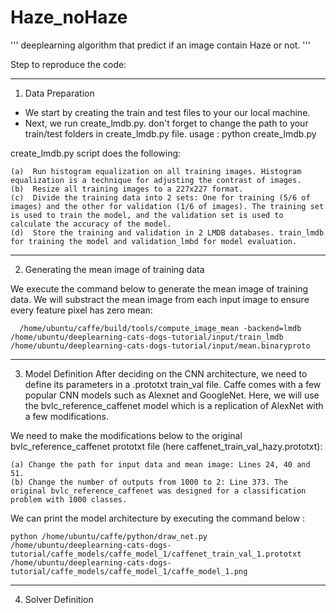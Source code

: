 # Haze_noHaze
'''
deeplearning algorithm that predict if an image contain Haze or not.
'''

Step to reproduce the code:
___________________________________________
1) Data Preparation
- We start by creating the train and test  files to your our local machine. 
- Next, we run create_lmdb.py. don't forget to change the path to your train/test folders in create_lmdb.py file.
      usage : python create_lmdb.py

create_lmdb.py script does the following:

    (a)  Run histogram equalization on all training images. Histogram equalization is a technique for adjusting the contrast of images.
    (b)  Resize all training images to a 227x227 format.
    (c)  Divide the training data into 2 sets: One for training (5/6 of images) and the other for validation (1/6 of images). The training set is used to train the model, and the validation set is used to calculate the accuracy of the model.
    (d)  Store the training and validation in 2 LMDB databases. train_lmdb for training the model and validation_lmbd for model evaluation.
______________________________________________
2)  Generating the mean image of training data
  
  We execute the command below to generate the mean image of training data. We will substract the mean image from each input     image to ensure every feature pixel has zero mean:
    
      /home/ubuntu/caffe/build/tools/compute_image_mean -backend=lmdb /home/ubuntu/deeplearning-cats-dogs-tutorial/input/train_lmdb /home/ubuntu/deeplearning-cats-dogs-tutorial/input/mean.binaryproto
    
______________________________________________
3)  Model Definition
After deciding on the CNN architecture, we need to define its parameters in a .prototxt train_val file. Caffe comes with a few popular CNN models such as Alexnet and GoogleNet. Here, we will use the bvlc_reference_caffenet model which is a replication of AlexNet with a few modifications.

We need to make the modifications below to the original bvlc_reference_caffenet prototxt file (here caffenet_train_val_hazy.prototxt):

    (a) Change the path for input data and mean image: Lines 24, 40 and 51.
    (b) Change the number of outputs from 1000 to 2: Line 373. The original bvlc_reference_caffenet was designed for a classification problem with 1000 classes.

We can print the model architecture by executing the command below :

    python /home/ubuntu/caffe/python/draw_net.py /home/ubuntu/deeplearning-cats-dogs-tutorial/caffe_models/caffe_model_1/caffenet_train_val_1.prototxt /home/ubuntu/deeplearning-cats-dogs-tutorial/caffe_models/caffe_model_1/caffe_model_1.png
 
 _________________________________________________
 4) Solver Definition
 
  
  
  
  

    

